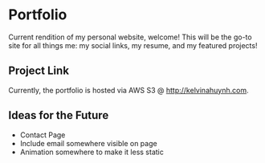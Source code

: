 # Portfolio

Current rendition of my personal website, welcome! This will be the go-to site for all things me: my social links, my resume, and my featured projects!

## Project Link

Currently, the portfolio is hosted via AWS S3 @ http://kelvinahuynh.com.

## Ideas for the Future

* Contact Page
* Include email somewhere visible on page
* Animation somewhere to make it less static
